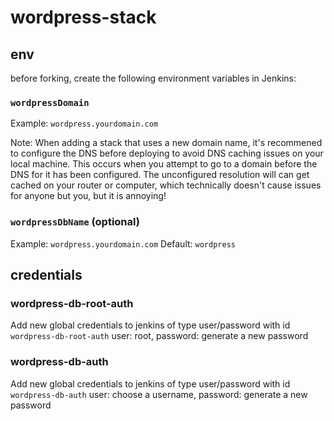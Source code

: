 # wordpress-stack

## env

before forking, create the following environment variables in Jenkins:

### `wordpressDomain`
Example: `wordpress.yourdomain.com`

Note: When adding a stack that uses a new domain name, it's recommened to configure the DNS before
deploying to avoid DNS caching issues on your local machine. This occurs when you attempt
to go to a domain before the DNS for it has been configured. The unconfigured resolution will
can get cached on your router or computer, which technically doesn't cause issues for anyone
but you, but it is annoying!

### `wordpressDbName` (optional)
Example: `wordpress.yourdomain.com`
Default: `wordpress`

## credentials

### wordpress-db-root-auth
Add new global credentials to jenkins of type user/password
with id `wordpress-db-root-auth`
user: root, password: generate a new password

### wordpress-db-auth
Add new global credentials to jenkins of type user/password
with id `wordpress-db-auth`
user: choose a username, password: generate a new password
